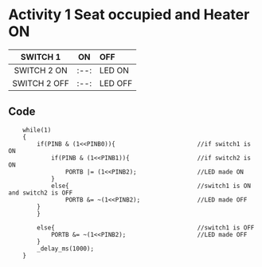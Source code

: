 # Activity 1 Seat occupied and Heater ON

|SWITCH 1|ON|OFF|
|:--:|:--:|:--|
|SWITCH 2 ON|:--:|LED ON|LED OFF|
|SWITCH 2 OFF|:--:|LED OFF|LED OFF|

## Code 
```
	while(1)
    {
        if(PINB & (1<<PINB0)){                       //if switch1 is ON
            if(PINB & (1<<PINB1)){                   //if switch2 is ON
                PORTB |= (1<<PINB2);                 //LED made ON
            }
            else{                                    //switch1 is ON and switch2 is OFF
                PORTB &= ~(1<<PINB2);                //LED made OFF
	    }
        }

        else{                                        //switch1 is OFF
            PORTB &= ~(1<<PINB2);                    //LED made OFF
        }
        _delay_ms(1000);
    }
```
